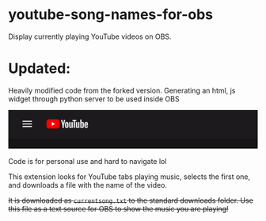 # youtube-song-names-for-obs
Display currently playing YouTube videos on OBS.

# Updated:
Heavily modified code from the forked version.
Generating an html, js widget through python server to be used inside OBS

<p align="center"><img src="demogif.gif"/></p>

Code is for personal use and hard to navigate lol 

This extension looks for YouTube tabs playing music, selects the first one, and downloads a file with the name of the video.

<strike>It is downloaded as `currentsong.txt` to the standard downloads folder.<strike>
<strike>Use this file as a text source for OBS to show the music you are playing!<strike>
